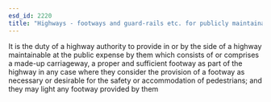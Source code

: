 ```yaml
---
esd_id: 2220
title: "Highways - footways and guard-rails etc. for publicly maintainable highways"
---
```


It is the duty of a highway authority to provide in or by the side of a highway maintainable at the public expense by them which consists of or comprises a made-up carriageway, a proper and sufficient footway as part of the highway in any case where they consider the provision of a footway as necessary or desirable for the safety or accommodation of pedestrians; and they may light any footway provided by them

